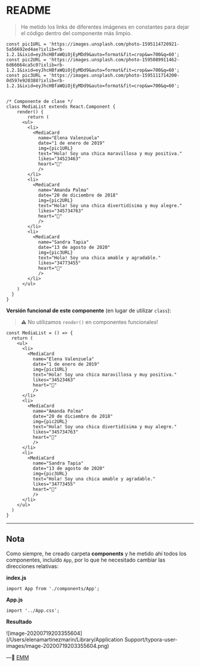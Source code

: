 # README

> He metido los links de diferentes imágenes en constantes para dejar el código dentro del componente más limpio.

```react
const pic1URL = 'https://images.unsplash.com/photo-1595114720921-5a56692ed4ae?ixlib=rb-1.2.1&ixid=eyJhcHBfaWQiOjEyMDd9&auto=format&fit=crop&w=700&q=60';
const pic2URL = 'https://images.unsplash.com/photo-1595089911462-6d66664ca5c0?ixlib=rb-1.2.1&ixid=eyJhcHBfaWQiOjEyMDd9&auto=format&fit=crop&w=700&q=60';
const pic3URL = 'https://images.unsplash.com/photo-1595111714200-0d597e920388?ixlib=rb-1.2.1&ixid=eyJhcHBfaWQiOjEyMDd9&auto=format&fit=crop&w=700&q=60';


/* Componente de clase */
class MediaList extends React.Component {
	render() {
		return (
      <ul>
        <li>
          <MediaCard 
            name="Elena Valenzuela"
            date="1 de enero de 2019"
            img={pic1URL}
            text="Hola! Soy una chica maravillosa y muy positiva."
            likes="34523463"
            heart="💚"
            />
        </li>
        <li>
          <MediaCard 
            name="Amanda Palma"
            date="20 de diciembre de 2018"
            img={pic2URL}
            text="Hola! Soy una chica divertidísima y muy alegre."
            likes="345734763"
            heart="💚"
            />
        </li>
        <li>
          <MediaCard 
            name="Sandra Tapia"
            date="13 de agosto de 2020"
            img={pic3URL}
            text="Hola! Soy una chica amable y agradable."
            likes="34773455"
            heart="💚"
            />
        </li>
      </ul>
    )
  }
}
```

**Versión funcional de este componente** (en lugar de utilizar `class`):

> ⚠️ No utilizamos `render()` en componentes funcionales!

```react
const MediaList = () => {
  return (
    <ul>
      <li>
        <MediaCard 
          name="Elena Valenzuela"
          date="1 de enero de 2019"
          img={pic1URL}
          text="Hola! Soy una chica maravillosa y muy positiva."
          likes="34523463"
          heart="💚"
          />
      </li>
      <li>
        <MediaCard 
          name="Amanda Palma"
          date="20 de diciembre de 2018"
          img={pic2URL}
          text="Hola! Soy una chica divertidísima y muy alegre."
          likes="345734763"
          heart="💚"
          />
      </li>
      <li>
        <MediaCard 
          name="Sandra Tapia"
          date="13 de agosto de 2020"
          img={pic3URL}
          text="Hola! Soy una chica amable y agradable."
          likes="34773455"
          heart="💚"
          />
      </li>
    </ul>
  )
}
```

---

## Nota

Como siempre, he creado carpeta **components** y he metido ahí todos los componentes, incluído `App`, por lo que he necesitado cambiar las direcciones relativas:

**index.js**

```react
import App from './components/App';
```

**App.js**

```react
import '../App.css';
```

**Resultado**

![image-20200719203355604](/Users/elenamartinezmarin/Library/Application Support/typora-user-images/image-20200719203355604.png)

—🦊 [EMM](https://github.com/elemarmar)

